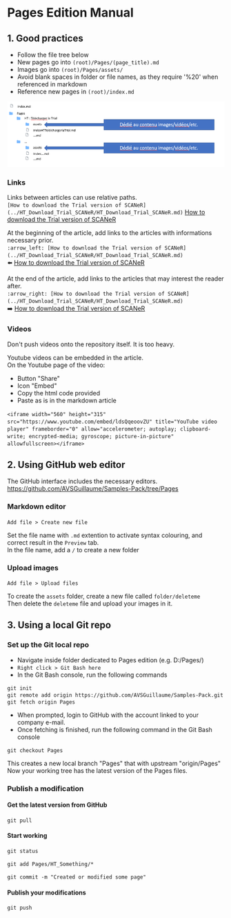 # Pages Edition Manual

## 1. Good practices

* Follow the file tree below
* New pages go into ```(root)/Pages/(page_title).md```
* Images go into ```(root)/Pages/assets/```
* Avoid blank spaces in folder or file names, as they require '\%20' when referenced in markdown
* Reference new pages in ```(root)/index.md```

![](./assets/PagesFileTree.PNG)

### Links

Links between articles can use relative paths.  
`[How to download the Trial version of SCANeR](../HT_Download_Trial_SCANeR/HT_Download_Trial_SCANeR.md)`
[How to download the Trial version of SCANeR](./Pages/HT_Download_Trial_SCANeR/HT_Download_Trial_SCANeR.md)

At the beginning of the article, add links to the articles with informations necessary prior.  
`:arrow_left: [How to download the Trial version of SCANeR](../HT_Download_Trial_SCANeR/HT_Download_Trial_SCANeR.md)`  
:arrow_left: [How to download the Trial version of SCANeR](./Pages/HT_Download_Trial_SCANeR/HT_Download_Trial_SCANeR.md)

At the end of the article, add links to the articles that may interest the reader after.  
`:arrow_right: [How to download the Trial version of SCANeR](../HT_Download_Trial_SCANeR/HT_Download_Trial_SCANeR.md)`  
:arrow_right: [How to download the Trial version of SCANeR](./Pages/HT_Download_Trial_SCANeR/HT_Download_Trial_SCANeR.md)

### Videos

Don't push videos onto the repository itself. It is too heavy.

Youtube videos can be embedded in the article.  
On the Youtube page of the video:
* Button "Share"
* Icon "Embed"
* Copy the html code provided
* Paste as is in the markdown article

```<iframe width="560" height="315" src="https://www.youtube.com/embed/ldsQqeoovZU" title="YouTube video player" frameborder="0" allow="accelerometer; autoplay; clipboard-write; encrypted-media; gyroscope; picture-in-picture" allowfullscreen></iframe>```

## 2. Using GitHub web editor

The GitHub interface includes the necessary editors.  
https://github.com/AVSGuillaume/Samples-Pack/tree/Pages

### Markdown editor

```Add file > Create new file```

Set the file name with ```.md``` extention to activate syntax colouring, and correct result in the ```Preview``` tab.  
In the file name, add a ```/``` to create a new folder

### Upload images

```Add file > Upload files```  

To create the ```assets``` folder, create a new file called ```folder/deleteme```  
Then delete the ```deleteme``` file and upload your images in it.

## 3. Using a local Git repo

### Set up the Git local repo

* Navigate inside folder dedicated to Pages edition (e.g. D:/Pages/)
* `Right click > Git Bash here`
* In the Git Bash console, run the following commands
```
git init
git remote add origin https://github.com/AVSGuillaume/Samples-Pack.git
git fetch origin Pages
```
* When prompted, login to GitHub with the account linked to your company e-mail.
* Once fetching is finished, run the following command in the Git Bash console
```
git checkout Pages
```
This creates a new local branch "Pages" that with upstream "origin/Pages"
Now your working tree has the latest version of the Pages files.

### Publish a modification

#### Get the latest version from GitHub

```
git pull
```

#### Start working
 
```
git status
```
```
git add Pages/HT_Something/*
```
```
git commit -m "Created or modified some page"
```

#### Publish your modifications

```
git push
```
